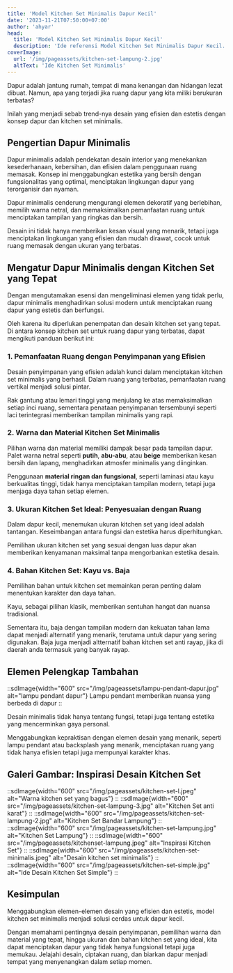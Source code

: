 ```yaml
---
title: 'Model Kitchen Set Minimalis Dapur Kecil'
date: '2023-11-21T07:50:00+07:00'
author: 'ahyar'
head:
  title: 'Model Kitchen Set Minimalis Dapur Kecil'
  description: 'Ide referensi Model Kitchen Set Minimalis Dapur Kecil. Desain dapur sederhana, bahan kitchen set anti rayap, serta warna dan ukuran kitchen set yang ideal'
coverImage:
  url: '/img/pageassets/kitchen-set-lampung-2.jpg'
  altText: 'Ide Kitchen Set Minimalis'
---
```


Dapur adalah jantung rumah, tempat di mana kenangan dan hidangan lezat dibuat. Namun, apa yang terjadi jika ruang dapur yang kita miliki berukuran terbatas? 

Inilah yang menjadi sebab trend-nya desain yang efisien dan estetis dengan konsep dapur dan kitchen set minimalis.

## Pengertian Dapur Minimalis

Dapur minimalis adalah pendekatan desain interior yang menekankan kesederhanaan, kebersihan, dan efisien dalam penggunaan ruang memasak. Konsep ini menggabungkan estetika yang bersih dengan fungsionalitas yang optimal, menciptakan lingkungan dapur yang terorganisir dan nyaman. 

Dapur minimalis cenderung mengurangi elemen dekoratif yang berlebihan, memilih warna netral, dan memaksimalkan pemanfaatan ruang untuk menciptakan tampilan yang ringkas dan bersih. 

Desain ini tidak hanya memberikan kesan visual yang menarik, tetapi juga menciptakan lingkungan yang efisien dan mudah dirawat, cocok untuk ruang memasak dengan ukuran yang terbatas. 

## Mengatur Dapur Minimalis dengan Kitchen Set yang Tepat

Dengan mengutamakan esensi dan mengeliminasi elemen yang tidak perlu, dapur minimalis menghadirkan solusi modern untuk menciptakan ruang dapur yang estetis dan berfungsi.

Oleh karena itu diperlukan penempatan dan desain kitchen set yang tepat.  Di antara konsep kitchen set untuk ruang dapur yang terbatas, dapat mengikuti panduan berikut ini:

### 1. Pemanfaatan Ruang dengan Penyimpanan yang Efisien
Desain penyimpanan yang efisien adalah kunci dalam menciptakan kitchen set minimalis yang berhasil. Dalam ruang yang terbatas, pemanfaatan ruang vertikal menjadi solusi pintar. 

Rak gantung atau lemari tinggi yang menjulang ke atas memaksimalkan setiap inci ruang, sementara penataan penyimpanan tersembunyi seperti laci terintegrasi memberikan tampilan minimalis yang rapi.

### 2. Warna dan Material Kitchen Set Minimalis

Pilihan warna dan material memiliki dampak besar pada tampilan dapur. Palet warna netral seperti **putih**, **abu-abu**, atau **beige** memberikan kesan bersih dan lapang, menghadirkan atmosfer minimalis yang diinginkan. 

Penggunaan **material ringan dan fungsional**, seperti laminasi atau kayu berkualitas tinggi, tidak hanya menciptakan tampilan modern, tetapi juga menjaga daya tahan setiap elemen.

### 3. Ukuran Kitchen Set Ideal: Penyesuaian dengan Ruang

Dalam dapur kecil, menemukan ukuran kitchen set yang ideal adalah tantangan. Keseimbangan antara fungsi dan estetika harus diperhitungkan. 

Pemilihan ukuran kitchen set yang sesuai dengan luas dapur akan memberikan kenyamanan maksimal tanpa mengorbankan estetika desain.

### 4.  Bahan Kitchen Set: Kayu vs. Baja

Pemilihan bahan untuk kitchen set memainkan peran penting dalam menentukan karakter dan daya tahan. 

Kayu, sebagai pilihan klasik, memberikan sentuhan hangat dan nuansa tradisional. 

Sementara itu, baja dengan tampilan modern dan kekuatan tahan lama dapat menjadi alternatif yang menarik, terutama untuk dapur yang sering digunakan.  Baja juga menjadi altternatif bahan kitchen set anti rayap, jika di daerah anda termasuk yang banyak rayap.

## Elemen Pelengkap Tambahan

::sdImage{width="600" src="/img/pageassets/lampu-pendant-dapur.jpg" alt="lampu pendant dapur"}
Lampu pendant memberikan nuansa yang berbeda di dapur
::

Desain minimalis tidak hanya tentang fungsi, tetapi juga tentang estetika yang mencerminkan gaya personal. 

Menggabungkan kepraktisan dengan elemen desain yang menarik, seperti lampu pendant atau backsplash yang menarik, menciptakan ruang yang tidak hanya efisien tetapi juga mempunyai karakter khas.

## Galeri Gambar: Inspirasi Desain Kitchen Set

::sdImage{width="600" src="/img/pageassets/kitchen-set-l.jpeg" alt="Warna kitchen set yang bagus"}
::
::sdImage{width="600" src="/img/pageassets/kitchen-set-lampung-3.jpg" alt="Kitchen Set anti karat"}
::
::sdImage{width="600" src="/img/pageassets/kitchen-set-lampung-2.jpg" alt="Kitchen Set Bandar Lampung"}
::
::sdImage{width="600" src="/img/pageassets/kitchen-set-lampung.jpg" alt="Kitchen Set Lampung"}
::
::sdImage{width="600" src="/img/pageassets/kitchenset-lampung.jpeg" alt="Inspirasi Kitchen Set"}
::
::sdImage{width="600" src="/img/pageassets/kitchen-set-minimalis.jpeg" alt="Desain kitchen set minimalis"}
::
::sdImage{width="600" src="/img/pageassets/kitchen-set-simple.jpg" alt="Ide Desain Kitchen Set Simple"}
::
## Kesimpulan

Menggabungkan elemen-elemen desain yang efisien dan estetis, model kitchen set minimalis menjadi solusi cerdas untuk dapur kecil. 

Dengan memahami pentingnya desain penyimpanan, pemilihan warna dan material yang tepat, hingga ukuran dan bahan kitchen set yang ideal, kita dapat menciptakan dapur yang tidak hanya fungsional tetapi juga memukau. Jelajahi desain, ciptakan ruang, dan biarkan dapur menjadi tempat yang menyenangkan dalam setiap momen.






